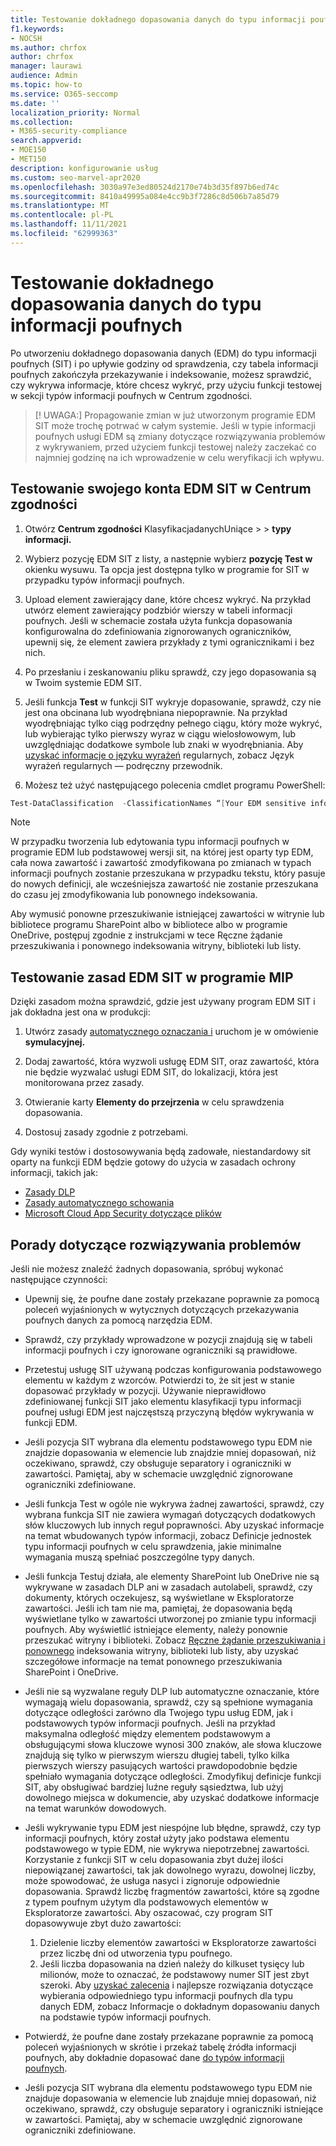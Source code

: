```yaml
---
title: Testowanie dokładnego dopasowania danych do typu informacji poufnych
f1.keywords:
- NOCSH
ms.author: chrfox
author: chrfox
manager: laurawi
audience: Admin
ms.topic: how-to
ms.service: O365-seccomp
ms.date: ''
localization_priority: Normal
ms.collection:
- M365-security-compliance
search.appverid:
- MOE150
- MET150
description: konfigurowanie usług
ms.custom: seo-marvel-apr2020
ms.openlocfilehash: 3030a97e3ed80524d2170e74b3d35f897b6ed74c
ms.sourcegitcommit: 8410a49995a084e4cc9b3f7286c8d506b7a85d79
ms.translationtype: MT
ms.contentlocale: pl-PL
ms.lasthandoff: 11/11/2021
ms.locfileid: "62999363"
---
```

# <a name="test-an-exact-data-match-sensitive-information-type"></a>Testowanie dokładnego dopasowania danych do typu informacji poufnych

Po utworzeniu dokładnego dopasowania danych (EDM) do typu informacji poufnych (SIT) i po upływie godziny od sprawdzenia, czy tabela informacji poufnych zakończyła przekazywanie i indeksowanie, możesz sprawdzić, czy wykrywa informacje, które chcesz wykryć, przy użyciu funkcji testowej w sekcji typów informacji poufnych w Centrum zgodności.
 
>[! UWAGA:] Propagowanie zmian w już utworzonym programie EDM SIT może trochę potrwać w całym systemie. Jeśli w typie informacji poufnych usługi EDM są zmiany dotyczące rozwiązywania problemów z wykrywaniem, przed użyciem funkcji testowej należy zaczekać co najmniej godzinę na ich wprowadzenie w celu weryfikacji ich wpływu.

## <a name="test-your-edm-sit-in-the-compliance-center"></a>Testowanie swojego konta EDM SIT w Centrum zgodności

1. Otwórz **Centrum zgodności** KlasyfikacjadanychUniące  >  > **typy informacji.**

2. Wybierz pozycję EDM SIT z listy, a następnie wybierz **pozycję Test w** okienku wysuwu. Ta opcja jest dostępna tylko w programie for SIT w przypadku typów informacji poufnych.
 
3. Upload element zawierający dane, które chcesz wykryć. Na przykład utwórz element zawierający podzbiór wierszy w tabeli informacji poufnych. Jeśli w schemacie została użyta funkcja dopasowania konfigurowalna do zdefiniowania zignorowanych ograniczników, upewnij się, że element zawiera przykłady z tymi ogranicznikami i bez nich.

4. Po przesłaniu i zeskanowaniu pliku sprawdź, czy jego dopasowania są w Twoim systemie EDM SIT.

5. Jeśli funkcja **Test** w funkcji SIT wykryje dopasowanie, sprawdź, czy nie jest ona obcinana lub wyodrębniana niepoprawnie. Na przykład wyodrębniając tylko ciąg podrzędny pełnego ciągu, który może wykryć, lub wybierając tylko pierwszy wyraz w ciągu wielosłowowym, lub uwzględniając dodatkowe symbole lub znaki w wyodrębniania. Aby [uzyskać informacje o języku wyrażeń](/dotnet/standard/base-types/regular-expression-language-quick-reference) regularnych, zobacz Język wyrażeń regularnych — podręczny przewodnik. 

5. Możesz też użyć następującego polecenia cmdlet programu PowerShell:

```powershell
Test-DataClassification  -ClassificationNames “[Your EDM sensitive info type]” -TexttoClassify “[your own text to scan for matches]” 
```

> [!NOTE]
 W przypadku tworzenia lub edytowania typu informacji poufnych w programie EDM lub podstawowej wersji sit, na której jest oparty typ EDM, cała nowa zawartość i zawartość zmodyfikowana po zmianach w typach informacji poufnych zostanie przeszukana w przypadku tekstu, który pasuje do nowych definicji, ale wcześniejsza zawartość nie zostanie przeszukana do czasu jej zmodyfikowania lub ponownego indeksowania. 

Aby wymusić ponowne przeszukiwanie istniejącej zawartości w witrynie lub bibliotece programu SharePoint albo w bibliotece albo w programie OneDrive, postępuj zgodnie z instrukcjami w tece Ręczne żądanie przeszukiwania i ponownego indeksowania witryny[,](/sharepoint/crawl-site-content) biblioteki lub listy.

## <a name="test-your-edm-sit-in-mip-policies"></a>Testowanie zasad EDM SIT w programie MIP

Dzięki zasadom można sprawdzić, gdzie jest używany program EDM SIT i jak dokładna jest ona w produkcji:

1. Utwórz zasady [automatycznego oznaczania i](apply-sensitivity-label-automatically.md#how-to-configure-auto-labeling-policies-for-sharepoint-onedrive-and-exchange) uruchom je w omówienie **symulacyjnej.**

1. Dodaj zawartość, która wyzwoli usługę EDM SIT, oraz zawartość, która nie będzie wyzwalać usługi EDM SIT, do lokalizacji, która jest monitorowana przez zasady.

1. Otwieranie karty **Elementy do przejrzenia** w celu sprawdzenia dopasowania.

1. Dostosuj zasady zgodnie z potrzebami. 

Gdy wyniki testów i dostosowywania będą zadowałe, niestandardowy sit oparty na funkcji EDM będzie gotowy do użycia w zasadach ochrony informacji, takich jak:

- [Zasady DLP](create-test-tune-dlp-policy.md#create-test-and-tune-a-dlp-policy)
- [Zasady automatycznego schowania](apply-sensitivity-label-automatically.md#how-to-configure-auto-labeling-for-office-apps)
- [Microsoft Cloud App Security dotyczące plików](/cloud-app-security/data-protection-policies)

## <a name="troubleshooting-tips"></a>Porady dotyczące rozwiązywania problemów

Jeśli nie możesz znaleźć żadnych dopasowania, spróbuj wykonać następujące czynności:

- Upewnij się, że poufne dane zostały przekazane poprawnie za pomocą poleceń wyjaśnionych w wytycznych dotyczących przekazywania poufnych danych za pomocą narzędzia EDM.

- Sprawdź, czy przykłady wprowadzone w pozycji znajdują się w tabeli informacji poufnych i czy ignorowane ograniczniki są prawidłowe.

- Przetestuj usługę SIT używaną podczas konfigurowania podstawowego elementu w każdym z wzorców. Potwierdzi to, że sit jest w stanie dopasować przykłady w pozycji. Używanie nieprawidłowo zdefiniowanej funkcji SIT jako elementu klasyfikacji typu informacji poufnej usługi EDM jest najczęstszą przyczyną błędów wykrywania w funkcji EDM. 

- Jeśli pozycja SIT wybrana dla elementu podstawowego typu EDM nie znajdzie dopasowania w elemencie lub znajdzie mniej dopasowań, niż oczekiwano, sprawdź, czy obsługuje separatory i ograniczniki w zawartości. Pamiętaj, aby w schemacie uwzględnić zignorowane ograniczniki zdefiniowane.

- Jeśli funkcja Test w ogóle nie wykrywa żadnej zawartości, sprawdź, czy wybrana funkcja SIT nie zawiera wymagań dotyczących dodatkowych słów kluczowych lub innych reguł poprawności. Aby uzyskać informacje na temat wbudowanych typów informacji[](sensitive-information-type-entity-definitions.md#sensitive-information-type-entity-definitions), zobacz Definicje jednostek typu informacji poufnych w celu sprawdzenia, jakie minimalne wymagania muszą spełniać poszczególne typy danych.

- Jeśli funkcja Testuj działa, ale elementy SharePoint lub OneDrive nie są wykrywane w zasadach DLP ani w zasadach autolabeli, sprawdź, czy dokumenty, których oczekujesz, są wyświetlane w Eksploratorze zawartości. Jeśli ich tam nie ma, pamiętaj, że dopasowania będą wyświetlane tylko w zawartości utworzonej po zmianie typu informacji poufnych. Aby wyświetlić istniejące elementy, należy ponownie przeszukać witryny i biblioteki. Zobacz [Ręczne żądanie przeszukiwania i ponownego](/sharepoint/crawl-site-content) indeksowania witryny, biblioteki lub listy, aby uzyskać szczegółowe informacje na temat ponownego przeszukiwania SharePoint i OneDrive. 

- Jeśli nie są wyzwalane reguły DLP lub automatyczne oznaczanie, które wymagają wielu dopasowania, sprawdź, czy są spełnione wymagania dotyczące odległości zarówno dla Twojego typu usług EDM, jak i podstawowych typów informacji poufnych. Jeśli na przykład maksymalna odległość między elementem podstawowym a obsługującymi słowa kluczowe wynosi 300 znaków, ale słowa kluczowe znajdują się tylko w pierwszym wierszu długiej tabeli, tylko kilka pierwszych wierszy pasujących wartości prawdopodobnie będzie spełniało wymagania dotyczące odległości. Zmodyfikuj definicje funkcji SIT, aby obsługiwać bardziej luźne reguły sąsiedztwa, lub użyj dowolnego miejsca w dokumencie, aby uzyskać dodatkowe informacje na temat warunków dowodowych. 

- Jeśli wykrywanie typu EDM jest niespójne lub błędne, sprawdź, czy typ informacji poufnych, który został użyty jako podstawa elementu podstawowego w typie EDM, nie wykrywa niepotrzebnej zawartości. Korzystanie z funkcji SIT w celu dopasowania zbyt dużej ilości niepowiązanej zawartości, tak jak dowolnego wyrazu, dowolnej liczby, może spowodować, że usługa nasyci i zignoruje odpowiednie dopasowania. Sprawdź liczbę fragmentów zawartości, które są zgodne z typem poufnym użytym dla podstawowych elementów w Eksploratorze zawartości. Aby oszacować, czy program SIT dopasowywuje zbyt dużo zawartości:
    1. Dzielenie liczby elementów zawartości w Eksploratorze zawartości przez liczbę dni od utworzenia typu poufnego.
    2. Jeśli liczba dopasowania na dzień należy do kilkuset tysięcy lub milionów, może to oznaczać, że podstawowy numer SIT jest zbyt szeroki. Aby [uzyskać zalecenia](sit-learn-about-exact-data-match-based-sits.md#learn-about-exact-data-match-based-sensitive-information-types) i najlepsze rozwiązania dotyczące wybierania odpowiedniego typu informacji poufnych dla typu danych EDM, zobacz Informacje o dokładnym dopasowaniu danych na podstawie typów informacji poufnych. 

- Potwierdź, że poufne dane zostały przekazane poprawnie za pomocą poleceń wyjaśnionych w skrótie i przekaż tabelę źródła informacji poufnych, aby dokładnie dopasować dane [do typów informacji poufnych](sit-get-started-exact-data-match-hash-upload.md#hash-and-upload-the-sensitive-information-source-table-for-exact-data-match-sensitive-information-types).

- Jeśli pozycja SIT wybrana dla elementu podstawowego typu EDM nie znajduje dopasowania w elemencie lub znajduje mniej dopasowań, niż oczekiwano, sprawdź, czy obsługuje separatory i ograniczniki istniejące w zawartości. Pamiętaj, aby w schemacie uwzględnić zignorowane ograniczniki zdefiniowane. 

